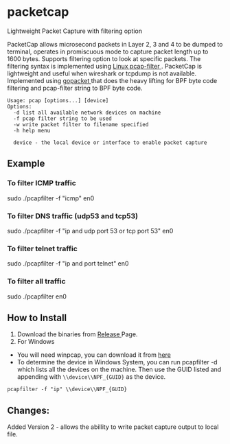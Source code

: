 # packetcap
Lightweight Packet Capture with filtering option 

PacketCap allows microsecond packets in Layer 2, 3 and 4 to be dumped to terminal, operates in promiscuous mode to capture packet length up to 1600 bytes. Supports filtering option to look at specific packets. The filtering syntax is implemented using <a href="https://linux.die.net/man/7/pcap-filter"> Linux pcap-filter </a>. PacketCap is lightweight and useful when wireshark or tcpdump is not available. Implemented using <a href="https://github.com/google/gopacket"> gopacket </a> that does the heavy lifting for BPF byte code filtering and pcap-filter string to BPF byte code.

```
Usage: pcap [options...] [device]
Options: 
  -d list all available network devices on machine
  -f pcap filter string to be used
  -w write packet filter to filename specified
  -h help menu
  
  device - the local device or interface to enable packet capture
  ```

## Example

### To filter ICMP traffic
sudo ./pcapfilter -f "icmp" en0

### To filter DNS traffic (udp53 and tcp53)
sudo ./pcapfilter -f "ip and udp port 53 or tcp port 53" en0

### To filter telnet traffic
sudo ./pcapfilter -f "ip and port telnet" en0

### To filter all traffic
sudo ./pcapfilter en0

## How to Install
1. Download the binaries from <a href="https://github.com/maxng07/packetcap/releases"> Release </a> Page.
2. For Windows
* You will need winpcap, you can download it from <a href="https://www.winpcap.org"> here </a>
* To determine the device in Windows System, you can run pcapfilter -d which lists all the devices on the machine. Then use the GUID listed and appending with `\\device\\NPF_{GUID}` as the device.

`pcapfilter -f "ip" \\device\\NPF_{GUID}`

## Changes:
Added Version 2 - allows the abillity to write packet capture output to local file. 
